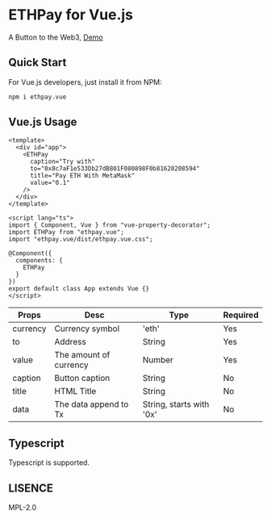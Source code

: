 # ETHPay for Vue.js

A Button to the Web3, [Demo](https://ethpay.now.sh/demo1)

## Quick Start

For Vue.js developers, just install it from NPM:

```bash
npm i ethpay.vue
```

## Vue.js Usage

```vue
<template>
  <div id="app">
    <ETHPay
      caption="Try with"
      to="0x8c7aF1e533Db27dB801F080898F0b81620208594"
      title="Pay ETH With MetaMask"
      value="0.1"
    />
  </div>
</template>

<script lang="ts">
import { Component, Vue } from "vue-property-decorator";
import ETHPay from "ethpay.vue";
import "ethpay.vue/dist/ethpay.vue.css";

@Component({
  components: {
    ETHPay
  }
})
export default class App extends Vue {}
</script>
```

| Props | Desc | Type | Required |
|---|---|---|---|
| currency | Currency symbol | 'eth' | Yes |
| to | Address | String | Yes |
| value | The amount of currency | Number | Yes |
| caption | Button caption | String | No |
| title | HTML Title | String | No |
| data | The data append to Tx | String, starts with '0x' | No |

## Typescript

Typescript is supported.

## LISENCE

MPL-2.0
